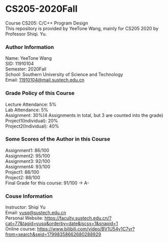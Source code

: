 # CS205-2020Fall
Course CS205: C/C++ Program Design  
This repository is provided by YeeTone Wang, mainly for CS205 2020 by Professor Shiqi. Yu.

### Author Information
Name: YeeTone Wang  
SID: 11910104  
Semester: 2020Fall  
School: Southern University of Science and Technology  
Email: 11910104@mail.sustech.edu.cn  

### Grade Policy of this Course
Lecture Attendance: 5%  
Lab Attendance: 5%  
Assignment: 30%(4 Assignments in total, but 3 are counted into the grade)  
Project1(Individual): 20%  
Project2(Individual): 40%  

### Some Scores of the Author in this Course  
Assignment1: 86/100  
Assignment2: 95/100  
Assignment3: 92/100  
Assignment4: 93/100  
Project1: 88/100  
Project2: 88/100  
Final Grade for this course: 91/100 -> A-  


### Couse Information
Instructor: Shiqi Yu  
Email: yusq@sustech.edu.cn  
Personal Website: https://faculty.sustech.edu.cn/?cat=77&tagid=yusq&orderby=date&iscss=1&snapid=1  
Online course: https://www.bilibili.com/video/BV1U54y1C7vr?from=search&seid=17998358662680288929

